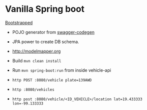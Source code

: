 # Vanilla Spring boot

[Bootstrapped](https://start.spring.io)

* POJO generator from [swagger-codegen](https://github.com/swagger-api/swagger-codegen/tree/master/modules/swagger-codegen-maven-plugin)
* JPA power to create DB schema.
* http://modelmapper.org

* Build ```mvn clean install```
* Run ```mvn spring-boot:run``` from inside vehicle-api

* ```http POST :8080/vehicle plate=139AWD```
* ```http :8080/vehicles```
* ```http post :8080/vehicle/<ID_VEHICLE>/location lat=19.433333 lon=-99.133333```
